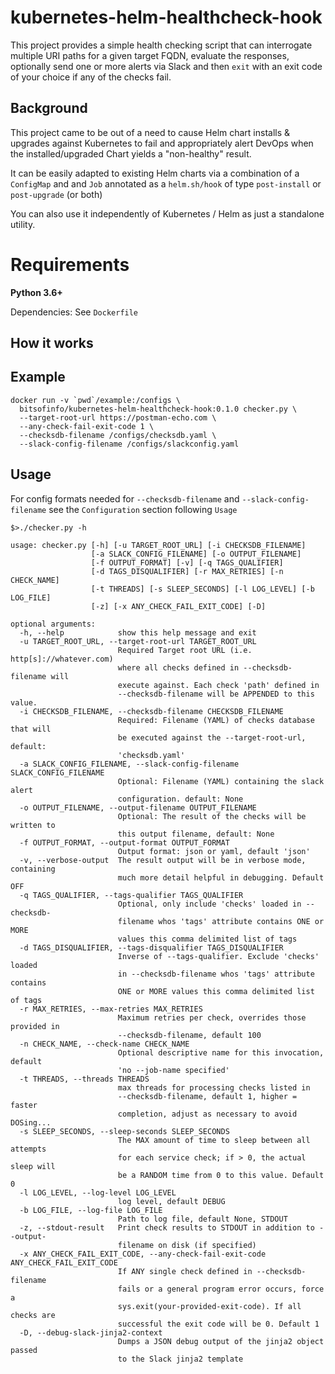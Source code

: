 # kubernetes-helm-healthcheck-hook

This project provides a simple health checking script that can interrogate multiple
URI paths for a given target FQDN, evaluate the responses, optionally send one
or more alerts via Slack and then `exit` with an exit code of your choice if any
of the checks fail.

## Background

This project came to be out of a need to cause Helm chart installs & upgrades against
Kubernetes to fail and appropriately alert DevOps when the installed/upgraded Chart
yields a "non-healthy" result.

It can be easily adapted to existing Helm charts via a combination of a `ConfigMap` and
and `Job` annotated as a `helm.sh/hook` of type `post-install` or `post-upgrade` (or both)

You can also use it independently of Kubernetes / Helm as just a standalone utility.

# Requirements

**Python 3.6+**

Dependencies: See `Dockerfile`

## How it works

## Example

```
docker run -v `pwd`/example:/configs \
  bitsofinfo/kubernetes-helm-healthcheck-hook:0.1.0 checker.py \
  --target-root-url https://postman-echo.com \
  --any-check-fail-exit-code 1 \
  --checksdb-filename /configs/checksdb.yaml \
  --slack-config-filename /configs/slackconfig.yaml
```

## Usage

For config formats needed for `--checksdb-filename` and `--slack-config-filename`
see the `Configuration` section following `Usage`

```
$>./checker.py -h

usage: checker.py [-h] [-u TARGET_ROOT_URL] [-i CHECKSDB_FILENAME]
                  [-a SLACK_CONFIG_FILENAME] [-o OUTPUT_FILENAME]
                  [-f OUTPUT_FORMAT] [-v] [-q TAGS_QUALIFIER]
                  [-d TAGS_DISQUALIFIER] [-r MAX_RETRIES] [-n CHECK_NAME]
                  [-t THREADS] [-s SLEEP_SECONDS] [-l LOG_LEVEL] [-b LOG_FILE]
                  [-z] [-x ANY_CHECK_FAIL_EXIT_CODE] [-D]

optional arguments:
  -h, --help            show this help message and exit
  -u TARGET_ROOT_URL, --target-root-url TARGET_ROOT_URL
                        Required Target root URL (i.e. http[s]://whatever.com)
                        where all checks defined in --checksdb-filename will
                        execute against. Each check 'path' defined in
                        --checksdb-filename will be APPENDED to this value.
  -i CHECKSDB_FILENAME, --checksdb-filename CHECKSDB_FILENAME
                        Required: Filename (YAML) of checks database that will
                        be executed against the --target-root-url, default:
                        'checksdb.yaml'
  -a SLACK_CONFIG_FILENAME, --slack-config-filename SLACK_CONFIG_FILENAME
                        Optional: Filename (YAML) containing the slack alert
                        configuration. default: None
  -o OUTPUT_FILENAME, --output-filename OUTPUT_FILENAME
                        Optional: The result of the checks will be written to
                        this output filename, default: None
  -f OUTPUT_FORMAT, --output-format OUTPUT_FORMAT
                        Output format: json or yaml, default 'json'
  -v, --verbose-output  The result output will be in verbose mode, containing
                        much more detail helpful in debugging. Default OFF
  -q TAGS_QUALIFIER, --tags-qualifier TAGS_QUALIFIER
                        Optional, only include 'checks' loaded in --checksdb-
                        filename whos 'tags' attribute contains ONE or MORE
                        values this comma delimited list of tags
  -d TAGS_DISQUALIFIER, --tags-disqualifier TAGS_DISQUALIFIER
                        Inverse of --tags-qualifier. Exclude 'checks' loaded
                        in --checksdb-filename whos 'tags' attribute contains
                        ONE or MORE values this comma delimited list of tags
  -r MAX_RETRIES, --max-retries MAX_RETRIES
                        Maximum retries per check, overrides those provided in
                        --checksdb-filename, default 100
  -n CHECK_NAME, --check-name CHECK_NAME
                        Optional descriptive name for this invocation, default
                        'no --job-name specified'
  -t THREADS, --threads THREADS
                        max threads for processing checks listed in
                        --checksdb-filename, default 1, higher = faster
                        completion, adjust as necessary to avoid DOSing...
  -s SLEEP_SECONDS, --sleep-seconds SLEEP_SECONDS
                        The MAX amount of time to sleep between all attempts
                        for each service check; if > 0, the actual sleep will
                        be a RANDOM time from 0 to this value. Default 0
  -l LOG_LEVEL, --log-level LOG_LEVEL
                        log level, default DEBUG
  -b LOG_FILE, --log-file LOG_FILE
                        Path to log file, default None, STDOUT
  -z, --stdout-result   Print check results to STDOUT in addition to --output-
                        filename on disk (if specified)
  -x ANY_CHECK_FAIL_EXIT_CODE, --any-check-fail-exit-code ANY_CHECK_FAIL_EXIT_CODE
                        If ANY single check defined in --checksdb-filename
                        fails or a general program error occurs, force a
                        sys.exit(your-provided-exit-code). If all checks are
                        successful the exit code will be 0. Default 1
  -D, --debug-slack-jinja2-context
                        Dumps a JSON debug output of the jinja2 object passed
                        to the Slack jinja2 template
```
